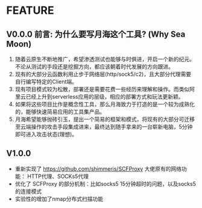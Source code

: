 # FEATURE

## V0.0.0 前言: 为什么要写月海这个工具? (Why Sea Moon)

1. 随着云原生不断地推广，希望渗透测试也能够与时俱进，开启一个新的纪元。不论从测试的手段还是挖掘方向，都应该朝着时代发展的方向跟进。
2. 现有的大部分云函数利用止步于网络层(http/sock5/c2)，且大部分代理需要自行编写特定的Client端。
3. 现有项目模式较为松散，部署还是需要花费一些经历来理解和操作。而类似阿里云已经上升到serverless应用的层级，相应的部署方式和玩法更新颖。
4. 如果将这些项目比作是概念性工具，那么月海致力于打造的是一个较为成熟化的，能够快速简易应用的工具集产品。
5. 月海希望能够抛砖引玉，提出一个简易的框架和模式，将现有的大部分可迁移至云端操作的攻击手段集成进来，最终达到随手拿来的一台崭新电脑，5分钟即可进入攻击状态(理想)。

## V1.0.0

+ 重新实现了 https://github.com/shimmeris/SCFProxy 大佬原有的网络功能： HTTP代理、SOCKs5代理
+ 优化了 SCFProxy 的部分机制：比如socks5 15分钟超时的问题，以及socks5的连接模式
+ 实验性的增加了nmap分布式扫描功能